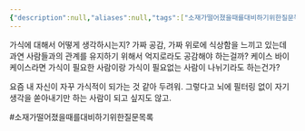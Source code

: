 ```yaml
---
{"description":null,"aliases":null,"tags":["소재가떨어졌을때를대비하기위한질문목록"],"created":"2023-04-12T22:40:56","updated":"2023-07-15T21:30:22","title":"2022-07-20 가식에 대해서 어떻게 생각하는지","dg-publish":true,"permalink":"/docs/2022-07-20 가식에 대해서 어떻게 생각하는지/","dgPassFrontmatter":true}
---
```


가식에 대해서 어떻게 생각하시는지? 가짜 공감, 가짜 위로에 식상함을 느끼고 있는데 과연 사람들과의 관계를 유지하기 위해서 억지로라도 공감해야 하는걸까? 케이스 바이 케이스라면 가식이 필요한 사람이랑 가식이 필요없는 사람이 나뉘기라도 하는건가? 

요즘 내 자신이 자꾸 가식적이 되가는 것 같아 두려워. 그렇다고 뇌에 필터링 없이 자기 생각을 쏟아내기만 하는 사람이 되고 싶지도 않고. 

#소재가떨어졌을때를대비하기위한질문목록 

